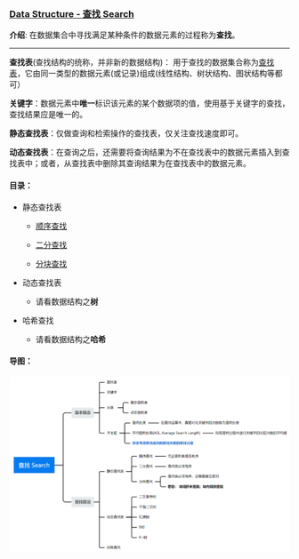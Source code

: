 ### [Data Structure - 查找 Search](#)

**介绍**:   在数据集合中寻找满足某种条件的数据元素的过程称为**查找**。

----
**查找表**(查找结构的统称，并非新的数据结构)： 用于查找的数据集合称为[查找表](https://so.csdn.net/so/search?q=查找表&spm=1001.2101.3001.7020)，它由同一类型的数据元素(或记录)组成(线性结构、树状结构、图状结构等都可）

**关键字**：数据元素中**唯一**标识该元素的某个数据项的值，使用基于关键字的查找，查找结果应是唯一的。

**静态查找表**：仅做查询和检索操作的查找表，仅关注查找速度即可。

**动态查找表**：在查询之后，还需要将查询结果为不在查找表中的数据元素插入到查找表中；或者，从查找表中删除其查询结果为在查找表中的数据元素。



#### 目录：

* 静态查找表

  * [顺序查找](./contents/sequence.md)

  * [二分查找](./contents/binary.md)

  * [分块查找](./contents/blockSearch.md) 

* 动态查找表 
  * 请看数据结构之**树**

* 哈希查找
  * 请看数据结构之**哈希**


#### 导图：

<img src="./assets/image-20230625212308909.png" alt="image-20230625212308909" width="1000px" />
